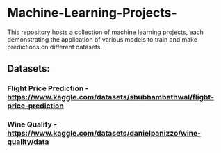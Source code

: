 # Machine-Learning-Projects-
This repository hosts a collection of machine learning projects, each demonstrating the application of various models to train and make predictions on different datasets.

## Datasets:
### Flight Price Prediction - https://www.kaggle.com/datasets/shubhambathwal/flight-price-prediction
### Wine Quality - https://www.kaggle.com/datasets/danielpanizzo/wine-quality/data
